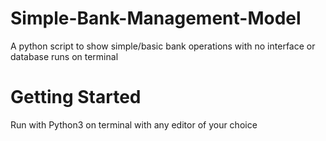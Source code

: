 # Simple-Bank-Management-Model
A python script to show simple/basic bank operations with  no interface or database runs on terminal

# Getting Started
Run with Python3 on terminal with  any editor of your choice
